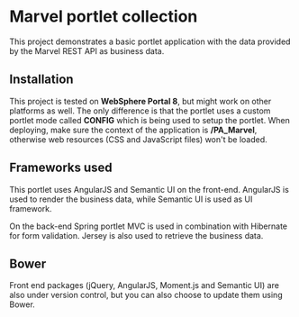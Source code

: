 # Marvel portlet collection
This project demonstrates a basic portlet application with the data provided by the Marvel REST API as business data.

## Installation
This project is tested on **WebSphere Portal 8**, but might work on other platforms as well. The only difference is that the portlet uses a custom portlet mode called **CONFIG** which is being used to setup the portlet.
When deploying, make sure the context of the application is **/PA_Marvel**, otherwise web resources (CSS and JavaScript files) won't be loaded.

## Frameworks used
This portlet uses AngularJS and Semantic UI on the front-end. AngularJS is used to render the business data, while Semantic UI is used as UI framework.

On the back-end Spring portlet MVC is used in combination with Hibernate for form validation. Jersey is also used to retrieve the business data.

## Bower
Front end packages (jQuery, AngularJS, Moment.js and Semantic UI) are also under version control, but you can also choose to update them using Bower.
